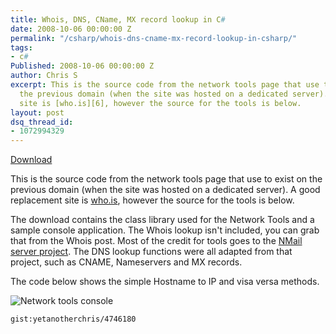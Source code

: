 ```yaml
---
title: Whois, DNS, CName, MX record lookup in C#
date: 2008-10-06 00:00:00 Z
permalink: "/csharp/whois-dns-cname-mx-record-lookup-in-csharp/"
tags:
- c#
Published: 2008-10-06 00:00:00 Z
author: Chris S
excerpt: This is the source code from the network tools page that use to exist on
  the previous domain (when the site was hosted on a dedicated server). A good replacement
  site is [who.is][6], however the source for the tools is below.
layout: post
dsq_thread_id:
- 1072994329
---
```


[Download][1]

This is the source code from the network tools page that use to exist on the previous domain (when the site was hosted on a dedicated server). A good replacement site is [who.is][2], however the source for the tools is below.

<!--more-->

The download contains the class library used for the Network Tools and a sample console application. The Whois lookup isn't included, you can grab that from the Whois post. Most of the credit for tools goes to the [NMail server project][3]. The DNS lookup functions were all adapted from that project, such as CNAME, Nameservers and MX records.

The code below shows the simple Hostname to IP and visa versa methods.

![Network tools console][4]

`gist:yetanotherchris/4746180`

 [1]: /assets/2013/02/networktools.zip
 [2]: http://www.who.is/
 [3]: http://sourceforge.net/projects/nmailserver/
 [4]: /assets/2008/10/networktools.gif